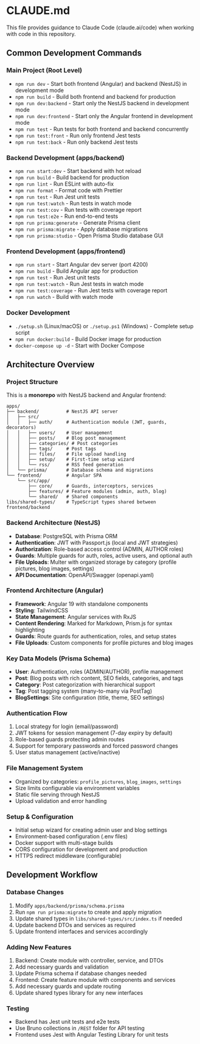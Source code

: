 # CLAUDE.md

This file provides guidance to Claude Code (claude.ai/code) when working with code in this repository.

## Common Development Commands

### Main Project (Root Level)
- `npm run dev` - Start both frontend (Angular) and backend (NestJS) in development mode
- `npm run build` - Build both frontend and backend for production
- `npm run dev:backend` - Start only the NestJS backend in development mode
- `npm run dev:frontend` - Start only the Angular frontend in development mode
- `npm run test` - Run tests for both frontend and backend concurrently
- `npm run test:front` - Run only frontend Jest tests
- `npm run test:back` - Run only backend Jest tests

### Backend Development (apps/backend)
- `npm run start:dev` - Start backend with hot reload
- `npm run build` - Build backend for production
- `npm run lint` - Run ESLint with auto-fix
- `npm run format` - Format code with Prettier
- `npm run test` - Run Jest unit tests
- `npm run test:watch` - Run tests in watch mode
- `npm run test:cov` - Run tests with coverage report
- `npm run test:e2e` - Run end-to-end tests
- `npm run prisma:generate` - Generate Prisma client
- `npm run prisma:migrate` - Apply database migrations
- `npm run prisma:studio` - Open Prisma Studio database GUI

### Frontend Development (apps/frontend)
- `npm run start` - Start Angular dev server (port 4200)
- `npm run build` - Build Angular app for production
- `npm run test` - Run Jest unit tests
- `npm run test:watch` - Run Jest tests in watch mode
- `npm run test:coverage` - Run Jest tests with coverage report
- `npm run watch` - Build with watch mode

### Docker Development
- `./setup.sh` (Linux/macOS) or `./setup.ps1` (Windows) - Complete setup script
- `npm run docker:build` - Build Docker image for production
- `docker-compose up -d` - Start with Docker Compose

## Architecture Overview

### Project Structure
This is a **monorepo** with NestJS backend and Angular frontend:

```
apps/
├── backend/          # NestJS API server
│   ├── src/
│   │   ├── auth/     # Authentication module (JWT, guards, decorators)
│   │   ├── users/    # User management
│   │   ├── posts/    # Blog post management
│   │   ├── categories/ # Post categories
│   │   ├── tags/     # Post tags
│   │   ├── files/    # File upload handling
│   │   ├── setup/    # First-time setup wizard
│   │   └── rss/      # RSS feed generation
│   └── prisma/       # Database schema and migrations
└── frontend/         # Angular SPA
    └── src/app/
        ├── core/     # Guards, interceptors, services
        ├── features/ # Feature modules (admin, auth, blog)
        └── shared/   # Shared components
libs/shared-types/    # TypeScript types shared between frontend/backend
```

### Backend Architecture (NestJS)
- **Database**: PostgreSQL with Prisma ORM
- **Authentication**: JWT with Passport.js (local and JWT strategies)
- **Authorization**: Role-based access control (ADMIN, AUTHOR roles)
- **Guards**: Multiple guards for auth, roles, active users, and optional auth
- **File Uploads**: Multer with organized storage by category (profile pictures, blog images, settings)
- **API Documentation**: OpenAPI/Swagger (openapi.yaml)

### Frontend Architecture (Angular)
- **Framework**: Angular 19 with standalone components
- **Styling**: TailwindCSS
- **State Management**: Angular services with RxJS
- **Content Rendering**: Marked for Markdown, Prism.js for syntax highlighting
- **Guards**: Route guards for authentication, roles, and setup states
- **File Uploads**: Custom components for profile pictures and blog images

### Key Data Models (Prisma Schema)
- **User**: Authentication, roles (ADMIN/AUTHOR), profile management
- **Post**: Blog posts with rich content, SEO fields, categories, and tags
- **Category**: Post categorization with hierarchical support
- **Tag**: Post tagging system (many-to-many via PostTag)
- **BlogSettings**: Site configuration (title, theme, SEO settings)

### Authentication Flow
1. Local strategy for login (email/password)
2. JWT tokens for session management (7-day expiry by default)
3. Role-based guards protecting admin routes
4. Support for temporary passwords and forced password changes
5. User status management (active/inactive)

### File Management System
- Organized by categories: `profile_pictures`, `blog_images`, `settings`
- Size limits configurable via environment variables
- Static file serving through NestJS
- Upload validation and error handling

### Setup & Configuration
- Initial setup wizard for creating admin user and blog settings
- Environment-based configuration (.env files)
- Docker support with multi-stage builds
- CORS configuration for development and production
- HTTPS redirect middleware (configurable)

## Development Workflow

### Database Changes
1. Modify `apps/backend/prisma/schema.prisma`
2. Run `npm run prisma:migrate` to create and apply migration
3. Update shared types in `libs/shared-types/src/index.ts` if needed
4. Update backend DTOs and services as required
5. Update frontend interfaces and services accordingly

### Adding New Features
1. Backend: Create module with controller, service, and DTOs
2. Add necessary guards and validation
3. Update Prisma schema if database changes needed
4. Frontend: Create feature module with components and services
5. Add necessary guards and update routing
6. Update shared types library for any new interfaces

### Testing
- Backend has Jest unit tests and e2e tests
- Use Bruno collections in `/REST` folder for API testing
- Frontend uses Jest with Angular Testing Library for unit tests